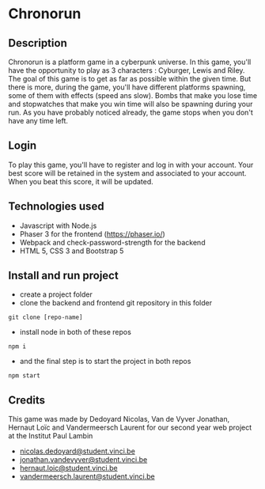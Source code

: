 # Chronorun
## Description
Chronorun is a platform game in a cyberpunk universe. In this game, you'll have the opportunity to play as 3 characters : Cyburger, Lewis and Riley.
The goal of this game is to get as far as possible within the given time.
But there is more, during the game, you'll have different platforms spawning, some of them with effects (speed ans slow).
Bombs that make you lose time and stopwatches that make you win time will also be spawning during your run.
As you have probably noticed already, the game stops when you don't have any time left.
## Login
To play this game, you'll have to register and log in with your account.
Your best score will be retained in the system and associated to your account. When you beat this score, it will be updated.
## Technologies used
- Javascript with Node.js
- Phaser 3 for the frontend (https://phaser.io/)
- Webpack and check-password-strength for the backend
- HTML 5, CSS 3 and Bootstrap 5
## Install and run project
- create a project folder
- clone the backend and frontend git repository in this folder
```shell
git clone [repo-name]
```
- install node in both of these repos
```shell
npm i
```
- and the final step is to start the project in both repos
```shell
npm start
```
## Credits
This game was made by Dedoyard Nicolas, Van de Vyver Jonathan, Hernaut Loïc and Vandermeersch Laurent for our second year web project at the Institut Paul Lambin
- nicolas.dedoyard@student.vinci.be
- jonathan.vandevyver@student.vinci.be
- hernaut.loic@student.vinci.be
- vandermeersch.laurent@student.vinci.be
